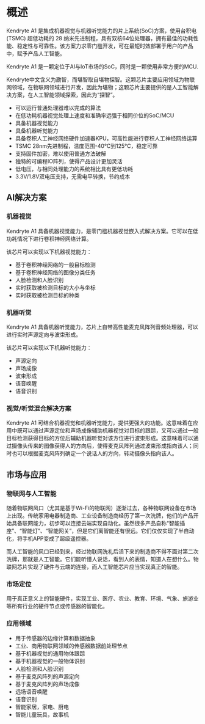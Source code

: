 # 概述

Kendryte A1 是集成机器视觉与机器听觉能力的片上系统(SoC)方案，使用台积电 (TSMC) 超低功耗的 28 纳米先进制程，具有双核64位处理器，拥有最佳的功耗性能、稳定性与可靠性。该方案力求零门槛开发，可在最短时效部署于用户的产品中，赋予产品人工智能。

Kendryte A1 是一颗定位于AI与IoT市场的SoC，同时是一颗使用非常方便的MCU.

Kendryte中文含义为勘智，而堪智取自堪物探智。这颗芯片主要应用领域为物联网领域，在物联网领域进行开发，因此为堪物；这颗芯片主要提供的是人工智能解决方案，在人工智能领域探索，因此为“探智”。

* 可以运行普通处理器难以完成的算法
* 在低功耗机器视觉处理上速度和准确率远强于相同价位的SoC/MCU
* 具备机器视觉能力
* 具备机器听觉能力
* 具备卷积人工神经网络硬件加速器KPU，可高性能进行卷积人工神经网络运算
* TSMC 28nm先进制程，温度范围-40°C到125°C，稳定可靠
* 支持固件加密，难以使用普通方法破解
* 独特的可编程IO阵列，使得产品设计更加灵活
* 低电压，与相同处理能力的系统相比具有更低功耗
* 3.3V/1.8V双电压支持，无需电平转换，节约成本

## AI解决方案

### 机器视觉

Kendryte A1 具备机器视觉能力，是零门槛机器视觉嵌入式解决方案。它可以在低功耗情况下进行卷积神经网络计算。

该芯片可以实现以下机器视觉能力：

* 基于卷积神经网络的一般目标检测
* 基于卷积神经网络的图像分类任务
* 人脸检测和人脸识别
* 实时获取被检测目标的大小与坐标
* 实时获取被检测目标的种类

### 机器听觉

Kendryte A1 具备机器听觉能力，芯片上自带高性能麦克风阵列音频处理器，可以进行实时声源定向与波束形成。

该芯片可以实现以下机器听觉能力：

* 声源定向
* 声场成像
* 波束形成
* 语音唤醒
* 语音识别

### 视觉/听觉混合解决方案

Kendryte A1 可结合机器视觉和机器听觉能力，提供更强大的功能。这意味着在应用中既可以通过声源定位和声场成像辅助机器视觉对目标的跟踪，又可以通过一般目标检测获得目标的方位后辅助机器听觉对该方位进行波束形成。这意味着可以通过摄像头传来的图像获得人的方向后，使得麦克风阵列通过波束形成指向该人；同时也可以根据麦克风阵列确定一个说话人的方向，转动摄像头指向该人。

## 市场与应用

### 物联网与人工智能

随着物联网风口（尤其是基于Wi-Fi的物联网）逐渐过去，各种物联网设备在市场上出现。传统家用电器制造商、工业设备制造商经历了第一次洗牌，他们的产品开始具备联网能力，初步可以连接云端实现自动化。虽然很多产品自称“智能插座”、“智能灯”、“智能网关”，但是它们离智能还有很远。它们仅仅实现了半自动化，将手机APP变成了超级遥控器。

而人工智能的风口已经到来，经过物联网洗礼后活下来的制造商不得不面对第二次洗牌，那就是人工智能。它们能听懂人说话，看到人的表情，知道人在想什么。物联网芯片实现了硬件与云端的连接，而人工智能芯片应当实现真正的智能。

### 市场定位

用于真正意义上的智能硬件，实现工业、医疗、农业、教育、环境、气象、旅游业等所有行业的硬件节点或传感器的智能化。

### 应用领域

* 用于传感器的边缘计算和数据抽象
* 工业、商用物联网领域的传感器数据前处理节点
* 基于机器视觉的通用物体跟踪
* 基于机器视觉的一般物体识别
* 人脸检测和人脸识别
* 基于麦克风阵列的声源定向
* 基于麦克风阵列的声场成像
* 远场语音唤醒
* 语音识别
* 智能家居，家电、厨电
* 智能儿童玩具，故事机
